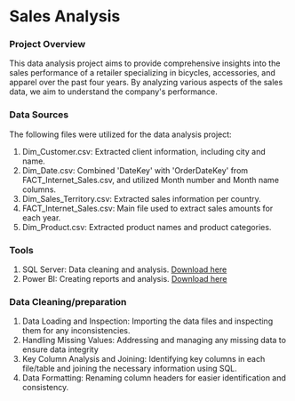 # Sales Analysis

### Project Overview

This data analysis project aims to provide comprehensive insights into the sales performance of a retailer specializing in bicycles, accessories, and apparel over the past four years. By analyzing various aspects of the sales data, we aim to understand the company's performance. 

### Data Sources

The following files were utilized for the data analysis project:

1. Dim_Customer.csv: Extracted client information, including city and name.
2. Dim_Date.csv: Combined 'DateKey' with 'OrderDateKey' from FACT_Internet_Sales.csv, and utilized Month number and Month name columns.
3. Dim_Sales_Territory.csv: Extracted sales information per country.
4. FACT_Internet_Sales.csv: Main file used to extract sales amounts for each year.
5. Dim_Product.csv: Extracted product names and product categories.
   
### Tools

1. SQL Server: Data cleaning and analysis. [Download here](https://www.microsoft.com/en-us/sql-server/sql-server-downloads)
2. Power BI: Creating reports and analysis. [Download here](https://www.microsoft.com/en-us/download/details.aspx?id=58494)

### Data Cleaning/preparation

1. Data Loading and Inspection: Importing the data files and inspecting them for any inconsistencies.
2. Handling Missing Values: Addressing and managing any missing data to ensure data integrity
3. Key Column Analysis and Joining: Identifying key columns in each file/table and joining the necessary information using SQL.
4. Data Formatting: Renaming column headers for easier identification and consistency.
